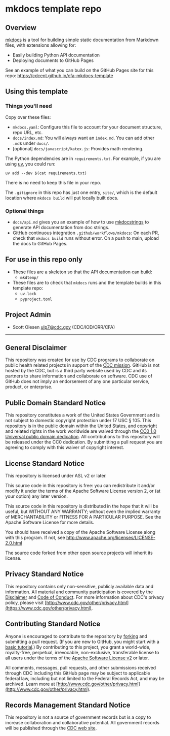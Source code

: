 # mkdocs template repo

## Overview

[mkdocs](https://www.mkdocs.org/) is a tool for building simple static documentation from Markdown files, with extensions allowing for:

- Easily building Python API documentation
- Deploying documents to GitHub Pages

See an example of what you can build on the GitHub Pages site for this repo: <https://cdcent.github.io/cfa-mkdocs-template>

## Using this template

### Things you'll need

Copy over these files:

- `mkdocs.yaml`: Configure this file to account for your document structure, repo URL, etc.
- `docs/index.md`: You will always want an `index.md`. You can add other `.md`s under `docs/`.
- [optional] `docs/javascript/katex.js`: Provides math rendering.

The Python dependencies are in `requirements.txt`. For example, if you are using [uv](https://docs.astral.sh/uv), you could run:

    uv add --dev $(cat requirements.txt)

There is no need to keep this file in your repo.

The `.gitignore` in this repo has just one entry, `site/`, which is the default location where `mkdocs build` will put locally built docs.

### Optional things

- `docs/api.md` gives you an example of how to use [mkdocstrings](https://mkdocstrings.github.io/) to generate API documentation from doc strings.
- GitHub continuous integration `.github/workflows/mkdocs`: On each PR, check that `mkdocs build` runs without error. On a push to main, upload the docs to GitHub Pages.

## For use in this repo only

- These files are a skeleton so that the API documentation can build:
  - `mkdtemp/`
- These files are to check that `mkdocs` runs and the template builds in this template repo:
  - `uv.lock`
  - `pyproject.toml`

## Project Admin

- Scott Olesen <ulp7@cdc.gov> (CDC/IOD/ORR/CFA)

---

## General Disclaimer

This repository was created for use by CDC programs to collaborate on public health related projects in support of the [CDC mission](https://www.cdc.gov/about/organization/mission.htm). GitHub is not hosted by the CDC, but is a third party website used by CDC and its partners to share information and collaborate on software. CDC use of GitHub does not imply an endorsement of any one particular service, product, or enterprise.

## Public Domain Standard Notice

This repository constitutes a work of the United States Government and is not subject to domestic copyright protection under 17 USC § 105. This repository is in the public domain within the United States, and copyright and related rights in the work worldwide are waived through the [CC0 1.0 Universal public domain dedication](https://creativecommons.org/publicdomain/zero/1.0/). All contributions to this repository will be released under the CC0 dedication. By submitting a pull request you are agreeing to comply with this waiver of copyright interest.

## License Standard Notice

This repository is licensed under ASL v2 or later.

This source code in this repository is free: you can redistribute it and/or modify it under the terms of the Apache Software License version 2, or (at your option) any later version.

This source code in this repository is distributed in the hope that it will be useful, but WITHOUT ANY WARRANTY; without even the implied warranty of MERCHANTABILITY or FITNESS FOR A PARTICULAR PURPOSE. See the Apache Software License for more details.

You should have received a copy of the Apache Software License along with this program. If not, see http://www.apache.org/licenses/LICENSE-2.0.html

The source code forked from other open source projects will inherit its license.

## Privacy Standard Notice

This repository contains only non-sensitive, publicly available data and information. All material and community participation is covered by the [Disclaimer](https://github.com/CDCgov/template/blob/master/DISCLAIMER.md) and [Code of Conduct](https://github.com/CDCgov/template/blob/master/code-of-conduct.md). For more information about CDC's privacy policy, please visit [http://www.cdc.gov/other/privacy.html](https://www.cdc.gov/other/privacy.html).

## Contributing Standard Notice

Anyone is encouraged to contribute to the repository by [forking](https://help.github.com/articles/fork-a-repo) and submitting a pull request. (If you are new to GitHub, you might start with a [basic tutorial](https://help.github.com/articles/set-up-git).) By contributing to this project, you grant a world-wide, royalty-free, perpetual, irrevocable, non-exclusive, transferable license to all users under the terms of the [Apache Software License v2](http://www.apache.org/licenses/LICENSE-2.0.html) or later.

All comments, messages, pull requests, and other submissions received through CDC including this GitHub page may be subject to applicable federal law, including but not limited to the Federal Records Act, and may be archived. Learn more at [http://www.cdc.gov/other/privacy.html](http://www.cdc.gov/other/privacy.html).

## Records Management Standard Notice

This repository is not a source of government records but is a copy to increase collaboration and collaborative potential. All government records will be published through the [CDC web site](http://www.cdc.gov).
